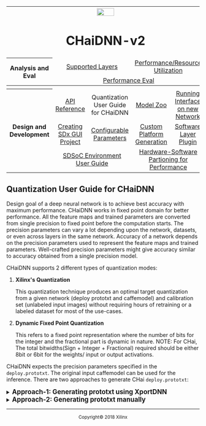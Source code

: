 <table style="width:100%">
<tr>
<th width="100%" colspan="6"><img src="https://www.xilinx.com/content/dam/xilinx/imgs/press/media-kits/corporate/xilinx-logo.png" width="30%"/><h1>CHaiDNN-v2</h2>
</th>
</tr>
  <tr>
    <th rowspan="6" width="17%">Analysis and Eval</th>
   </tr>
<tr>
	<td align="center" colspan="2"><a href="../docs/SUPPORTED_LAYERS.md">Supported Layers</a></td>
	<td align="center" colspan="2"><a href="../docs/PERFORMANCE_SNAPSHOT.md">Performance/Resource Utilization</a></td>
</tr>
  <tr></tr>
<tr>
	<td align="center" colspan="4"><a href="../docs/PERFORMANCE_EVAL.md">Performance Eval</a></td>	
</tr>
<tr></tr>
    <tr></tr>
  <tr><th colspan="6"></th></tr>

  <tr></tr>
  <tr>
     <th rowspan="7" width="17%">Design and Development</th>
   </tr>

<tr>
	<td  align="center"><a href="../docs/API.md">API Reference</a></td>
	<td  align="center">Quantization User Guide for CHaiDNN</td>
	<td  align="center"><a href="../docs/MODELZOO.md">Model Zoo</a></td>
	<td  align="center"><a href="../docs/RUN_NEW_NETWORK.md">Running Interface on new Network</a></td>
</tr>
  <tr></tr>
<tr>
	<td  align="center"><a href="../docs/BUILD_USING_SDX_GUI.md">Creating SDx GUI Project</a></td>
	<td  align="center"><a href="../docs/CONFIGURABLE_PARAMS.md">Configurable Parameters</a></td>
	<td  align="center"><a href="../docs/CUSTOM_PLATFORM_GEN.md">Custom Platform Generation</a></td>
	<td  align="center"><a href="../docs/SOFTWARE_LAYER_PLUGIN.md">Software Layer Plugin</a></td>
</tr>
  <tr></tr>
<tr>
	<td  align="center" colspan="2"><a href="https://www.xilinx.com/support/documentation/sw_manuals/xilinx2017_4/ug1027-sdsoc-user-guide.pdf">SDSoC Environment User Guide</a></td>	
	<td align="center" colspan="2"><a href="../docs/HW_SW_PARTITIONING.md">Hardware-Software Partioning for Performance</a></td>

</tr>  
</table>

## Quantization User Guide for CHaiDNN

Design goal of a deep neural network is to achieve best accuracy with maximum performance. CHaiDNN works in fixed point domain for better performance. All the feature maps and trained parameters are converted from single precision to fixed point before the computation starts. The precision parameters can vary a lot depending upon the network, datasets, or even across layers in the same network. Accuracy of a network depends on the precision parameters used to represent the feature maps and trained parameters. Well-crafted precision parameters might give accuracy similar to accuracy obtained from a single precision model.

CHaiDNN supports 2 different types of quantization modes:
1. <a name="xilinx_quant"></a> **Xilinx's Quantization**

    This quantization technique produces an optimal target quantization from a given network (deploy prototxt and caffemodel) and calibration set (unlabeled input images) without requiring hours of retraining or a labeled dataset for most of the use-cases.

1. <a name="dynamic_fixed"></a> **Dynamic Fixed Point Quantization**

    This refers to a fixed point representation where the number of bits for the integer and the fractional part is dynamic in nature. NOTE: For CHai, The total bitwidths(Sign + Integer + Fractional) required should be either 8bit or 6bit for the weights/ input or output activations.

CHaiDNN expects the precision parameters specified in the `deploy.prototxt`. The original input caffemodel can be used for the inference. There are two approaches to generate CHai `deploy.prototxt`:

<details>
<summary><strong><big>Approach-1: Generating prototxt using XportDNN</big></strong></summary>

##### <a name="xport"></a> Export DNNs to CHai compatible formats for various quantization modes using XportDNN
XportDNN is an unified tool provided to the CHai-users to be able to quickly produce CHai prototxt with appropriate precision parameters specified for various supported layers. CHaiDNN supports [Caffe Deep Learning Framework](http://caffe.berkeleyvision.org/).

###### XportDNN Features:

Feature | Xilinx Quantizer Mode | Dynamic Fixed Mode
-------|------------------------|-------------------------
Precision/ threshold deduction|Yes| N.A.
Auto CHai prototxt Generation|Yes| Yes
User configurable Bitwidth | Yes| Yes
User configurable Q.F format| N.A.| Yes

To run the XportDNN, use the command `python XportDNN.pyc` with the instructions below.

###### List of available Arguments:

- `[-h]`
- `[--quant_type]` - Specify the quantization mode {'Xilinx' or 'DynamicFixed'}, default 'Xilinx'

Arguments required for both quantization modes:

- `[--deploy_model DEPLOY_MODEL]` - Input deploy prototxt
- `[--weights WEIGHTS]` - FP32 pretrained caffe model
- `[--quantized_deploy_model QUANTIZED_TRAIN_VAL_MODEL]` - Output file name for CHaiDNN deploy prototxt
- `[--bitwidths BITWIDTHS] ` - Bit widths for input,params,output default: 6,6,6

Arguments for Xilinx-Quantization mode ONLY:

- `[--calibration_directory CALIBRATION_DIRECTORY]` - Dir of dataset of original images
- `[--calibration_size CALIBRATION_SIZE]` - Number of images to use for calibration, default is 8
- `[--dims DIMS]`            - Dimensions for first layer, default 3,224,224
- `[--transpose TRANSPOSE] ` - Passed to caffe.io.Transformer function set_transpose, default 2,0,1
- `[--channel_swap CHANNEL_SWAP]` - Passed to caffe.io.Transformer function set_channel_swap, default 2,1,0
- `[--raw_scale RAW_SCALE] ` - Passed to caffe.io.Transformer function set_raw_scale, default 255.0
- `[--mean_value MEAN_VALUE]` - Passed to caffe.io.Transformer function set_mean, default 104,117,123

Arguments for DynamicFixed mode ONLY:

- `[--fl_bitwidths FL_BITWIDTHS] ` - Bit widths for Fl-part of input,params,output default: 2,5,2. Required for "DynamicFixed" quant_mode ONLY.

**Points to Remember**

- XportDNN expects the input/ data to be defined as a layer.
  >**:page_with_curl: Example:**  

  ```sh
  layer {
    name: "data"
    type: "Input"
    top: "data"
    input_param {
      shape { #As required
        dim: 1
        dim: 3
        dim: 224  
        dim: 224
      }
    }
  }
  ```
- Arguments that are not passed will be set with a default value.
- Threshold values are generated for only [supported layers](./SUPPORTED_LAYERS.md) and a warning is generated for non-supported layers.
- Finetuning/ re-training feature, which could help users improve the accuracy of the DNNs, will be provided soon.



##### Quantizing a network using the Xilinx's Quantizer  Mode
>**:page_with_curl: GoogLeNet(Without LRN) v1 Example:**  
> Pre-requisites:
> * Pre-trained Caffemodel file
> * Associated deploy prototxt
> * Calibration dataset(Images). For details, refer to [Imagenet](http://www.image-net.org/download-imageurls) for downloading ILSVRC files.

Quantize a network by inference thresholding against a calibration set:

```
$ python XportDNN.pyc --quant_type "Xilinx" \
--deploy_model ./models/bvlc_googlenet_without_lrn/bvlc_googlenet_without_lrn_deploy.prototxt \
--weights ./models/bvlc_googlenet_without_lrn/bvlc_googlenet_without_lrn.caffemodel \
--quantized_deploy_model ./models/bvlc_googlenet_without_lrn/RistrettoDemo/bvlc_googlenet_without_lrn_quantized_deploy.prototxt \
--calibration_directory ./data/ilsvrc12/ILSVRC2012_img_val --calibration_size 32 \
--bitwidths 6,6,6 --dims 3,224,224 --transpose 2,0,1 \
--channel_swap 2,1,0 --raw_scale 255.0 \
--mean_value 104,117,123 --input_scale 1.0
```

The output of the above step is a CHaiDNN compatible prototxt


#### Creating a CHai deploy prototxt for Dynamic-Fixed  Mode
>**:page_with_curl: GoogLeNet(Without LRN) v1 Example:**
>Pre-requisites:
> * Pre-trained Caffemodel file
> * Associated deploy prototxt


XportDNN produces the CHai prototxt with the specified precision parameters for required layers. User is expected to set appropriate precision details(Q.F format) via `XportDNN.pyc` arguments `--bitwidths` and `--fl_bitwidths` for best accuracy
```
$ python XportDNN.pyc --quant_type "DynamicFixed" \
--deploy_model ./models/bvlc_googlenet_without_lrn/bvlc_googlenet_without_lrn_deploy.prototxt \
--weights ./models/bvlc_googlenet_without_lrn/bvlc_googlenet_without_lrn.caffemodel \
--quantized_deploy_model ./models/bvlc_googlenet_without_lrn/RistrettoDemo/bvlc_googlenet_without_lrn_quantized_deploy.prototxt\
--bitwidths 6,6,6 \
--fl_bitwidths 2,5,2
```
The output of the above step is a CHaiDNN compatible prototxt.
</details>



<details>
<summary><strong><big>Approach-2: Generating prototxt manually</big></strong></summary>

#### <a name="manual"></a> Precision details needed for CHai (Required when user manually creates CHai-Prototxt)

CHaiDNN provides a new field `precision_param` for every layer to provide various precision parameters. XportDNN will be able to add automatically these `precision_param{}` blocks to required layers in the prototxt. Another option would be the user adding appropriate extra fields in the prototxt manually based on the details provided below.

Precision Parameters should be mentioned for input/output feature maps as well as the trained parameters. Total supported bit-widths for each of these parameters are given in the below table:

Item | I/O Feature Maps |Trained Parameters
-------|------------------------|------
Option#1 | 8 | 8
Option#2 | 6 | 6

Whether or not `precision_param{}` block needs to be specified for a layer-type is as given below:

Layer | Xilinx Quant Mode | DynamicFixed Quant Mode
-------|------------------------|---------------
Convolution|Yes| Yes
BatchNorm|Yes|Yes
Power|No|No
Scale|Yes|Yes
InnerProduct|No|No
Pooling(Max, Avg)|Yes|Yes
ReLU|Yes|No
Deconvolution|Yes|No
Concat|Yes|No
Crop|No|No
Softmax|No|No
Dropout|No|No
Permute|Yes|Yes
Normalize|Yes|No
Argmax|No|No
Flatten|No|No
PriorBox|No|No
Reshape|No|No
NMS|No|No
Eltwise|Yes|Yes
Depthwise Separable Convolution|Yes|Yes
Input/ Data|Yes|No

The terminology for the various precision_params are:

Item | Xilinx Quantization | Dynamic fixed point Quantization | Comments
------------------|---------------------|------------------|---|
Total Bitwidth: weights|bw_params | bw_params| Single value per layer
fl-bits: weights| -- | fl_params|Single value per layer
Threshold: weights|th_params|--|Single value per channel
Total Bitwidth: Input Activations|bw_layer_in |bw_layer_in |Single value per layer
fl-bits: Input Activations|--|fl_layer_in|Single value per layer
Threshold: Input Activations|th_layer_in|--|Single value per layer
Total Bitwidth: Output Activations|bw_layer_out|bw_layer_out|Single value per layer
fl-bits: Output Activations|--|fl_layer_out|Single value per layer
Threshold: Output Activations|th_layer_out|--|Single value per layer

##### Specifying the I/O Precision Parameters

CHaiDNN expects the precision parameters for Input and Output feature maps for Convolution, InnerProduct (FC or Fully-Connected),
Average Pooling, Eltwise, BatchNorm and Scale layers.
```
bw_layer_in : Total bitwidth required for Input Feature Maps
fl_layer_in : Fractional bits required for Input Feature Maps
bw_layer_out : Total bitwidth required for Output Feature Maps
fl_layer_out : Fractional bits required for Output Feature Maps
th_layer_in : Threshold for the Input Feature Maps
th_layer_out : Threshold for the Output Feature maps
```
>**:page_with_curl: Eltwise Layer ("DynamicFixed" quant mode) Example:**
```
layer {
	bottom: "group3/block1/conv3"
	bottom: "group3/block0/eltwise"
	top: "group3/block1/eltwise"
	name: "group3/block1/eltwise"
	type: "Eltwise"
    precision_param {
        quant_type: "DynamicFixed"
		bw_layer_in: 8
		bw_layer_out: 8
		fl_layer_in: 3
		fl_layer_out: 3
	}  
}
```
>**:page_with_curl: Eltwise Layer ("Xilinx" quant mode) Example:**
```
layer {
	bottom: "group3/block1/conv3"
	bottom: "group3/block0/eltwise"
	top: "group3/block1/eltwise"
	name: "group3/block1/eltwise"
	type: "Eltwise"
    precision_param {
         quant_type: "Xilinx"
	 bwlayer_in: 8
	 bw_layer_out: 8
         th_layer_in: 752.14132257
         th_layer_out: 1106.06941786
	}  
}
```

	>**:pushpin: NOTE:**  Eltwise Layer doesn't have any trained parameters, so we don't have to specify `precision_param` block. But CHaiDNN expects the precision parameters for trained parameters of Convolution, InnerProduct (FC), BatchNorm and Scale layers.


##### **For weights of Convolution and InnerProduct Layers**

```
bw_params : Total bitwidth required for weights of Convolution and InnerProduct
fl_params : Fractional bits required for weights of Convolution and InnerProduct
```
>**:pushpin: NOTE:**  Bias precision parameters are internally taken care by CHaiDNN.

>**:page_with_curl: Convolution Layer ("DynamicFixed" quant mode) Example:**
```
layer {
  name: "conv1/7x7_s2"
  type: "Convolution"
  bottom: "data"
  top: "conv1/7x7_s2"
  convolution_param {
    num_output: 4
    pad: 3
    kernel_size: 7
    stride: 2
  }
  precision_param {
    quant_type: "DynamicFixed"
    bw_layer_in: 6
    bw_layer_out: 6
    bw_params: 6
    fl_layer_in: 2
    fl_layer_out: 2
    fl_params: 5
  }
}
```
>**:page_with_curl: Convolution Layer ("Xilinx" quant mode) Example:**
```
layer {
  name: "conv1/7x7_s2"
  type: "Convolution"
  bottom: "data"
  top: "conv1/7x7_s2"
  convolution_param {
    num_output: 4
    pad: 3
    kernel_size: 7
    stride: 2
  }
  precision_param {
    quant_type: "Xilinx"
    bw_layer_in: 8
    bw_layer_out: 8
    bw_params: 8
    th_layer_in: 150.866221005
    th_layer_out: 752.14132257
    th_params: 0.63660389185
    th_params: 0.37376704812
    th_params: 0.594033837318
    th_params: 0.400175541639
  }
}
```

#### Special case(BatchNorm & Scale layers) for `DynamicFixed` mode ONLY
##### **Mean and Variance of BatchNorm Layer**
```
batchnorm_mean_bw : Total bitwidth required for mean of BatchNorm Layer
batchnorm_mean_fl : Fractional bits required for mean of BatchNorm Layer
batchnorm_variance_bw : Total bitwidth required for variance of BatchNorm Layer
batchnorm_variance_fl : Fractional bits required for variance of BatchNorm Layer
```
>**:page_with_curl: Mean and Variance of BatchNorm Layer Example:**
```
layer {
	bottom: "conv0"
	top: "conv0/bn/mv"
	name: "conv0/bn/mv"
	type: "BatchNorm"
    precision_param {
      bw_layer_in: 8
      bw_layer_out: 8
      fl_layer_in: 3
      fl_layer_out: 3
      batchnorm_mean_fl: 4
      batchnorm_variance_fl: 3
      batchnorm_mean_bw: 8
      batchnorm_variance_bw: 8
    }
}

```

##### **Gamma and Beta of Scale Layer**
```
scale_gamma_bw : Total bitwidth required for gamma of Scale Layer
scale_gamma_fl : Fractional bits required for gamma of Scale Layer
scale_beta_bw : Total bitwidth required for beta of Scale Layer
scale_beta_fl : Fractional bits required for beta of Scale Layer
```

CHaiDNN fuses BatchNorm layer and Scale Layer into one single operation. So it requires the precision parameters for combined "gamma/sqrt(variance+eps)".

```
scale_gamma_by_std_bw : Total bitwidth required for 'gamma/sqrt(variance+eps)'
scale_gamma_by_std_fl : Fractional bits required for 'gamma/sqrt(variance+eps)'
```

>**:pushpin: NOTE:**  `scale_gamma_by_std_bw` & `scale_gamma_by_std_bw` are mandatory even if scale layer appears alone (without preceding batchnorm layer). In that case, you can put any arbitrary values.
>
>**:page_with_curl: Gamma and Beta of Scale Layer Example:**
```
layer {
	bottom: "conv0/bn/mv"
	top: "conv0/bn/bg"
	name: "conv0/bn/bg"
	type: "Scale"
    precision_param {
      bw_layer_in: 8
      bw_layer_out: 8
      fl_layer_in: 3
      fl_layer_out: 3
      scale_gamma_fl: 5
      scale_beta_fl: 5
      scale_gamma_bw: 8
      scale_beta_bw: 8
      scale_gamma_by_std_bw: 8
      scale_gamma_by_std_fl: 2  
    }
}
```
</details>

<hr/>
<p align="center"><sup>Copyright&copy; 2018 Xilinx</sup></p>
